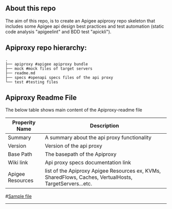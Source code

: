 About this repo
-----------

The aim of this repo, is to create an Apigee apiproxy repo 
skeleton that includes some Apigee api design best practices and test automation (static code analysis "apigeelint" and BDD test "apickli").


Apiproxy repo hierarchy:
---
```shell
.
├── apiproxy #apigee apiproxy bundle
├── mock #mock files of target servers
├── readme.md
├── specs #openapi specs files of the api proxy
└── test #testing files

```

Apiproxy Readme File
----------
The below table shows main content of the Apiproxy-readme file

|Properity Name| Description|
|---------------|-----------|
|Summary        |A summary about the api proxy functionality|
|Version        |Version of the api proxy|
|Base Path      |The basepath of the Apiproxy |
|Wiki link| Api proxy specs documentation link|
|Apigee Resources| list of the Apiproxy Apigee Resources ex, KVMs, SharedFlows, Caches, VertualHosts, TargetServers...etc.

#[Sample file](apiproxy-readme.md)

----










